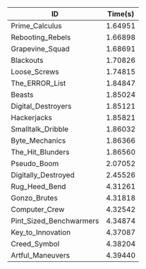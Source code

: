 |ID|Time(s)|
|-|-|
|Prime_Calculus|1.64951|
|Rebooting_Rebels|1.66898|
|Grapevine_Squad|1.68691|
|Blackouts|1.70826|
|Loose_Screws|1.74815|
|The_ERROR_List|1.84847|
|Beasts|1.85024|
|Digital_Destroyers|1.85121|
|Hackerjacks|1.85821|
|Smalltalk_Dribble|1.86032|
|Byte_Mechanics|1.86366|
|The_Hit_Blunders|1.86560|
|Pseudo_Boom|2.07052|
|Digitally_Destroyed|2.45526|
|Rug_Heed_Bend|4.31261|
|Gonzo_Brutes|4.31818|
|Computer_Crew|4.32542|
|Pint_Sized_Benchwarmers|4.34874|
|Key_to_Innovation|4.37087|
|Creed_Symbol|4.38204|
|Artful_Maneuvers|4.39440|
